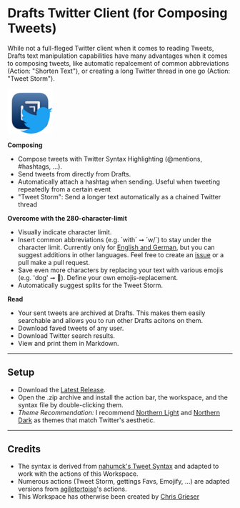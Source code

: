 # Drafts Twitter Client (for Composing Tweets)
While not a full-fleged Twitter client when it comes to reading Tweets, Drafts text manipulation capabilities have many advantages when it comes to composing tweets, like automatic repalcement of common abbreviations (Action: "Shorten Text"), or creating a long Twitter thread in one go (Action: "Tweet Storm").

<img src="https://github.com/chrisgrieser/twitter-workspace-for-drafts/blob/main/Draft%20+%20Twitter.png?raw=true" alt="Icon for Drafts Twitter Client" width=20% height=20%>

**Composing**
- Compose tweets with Twitter Syntax Highlighting (@mentions, #hashtags, ...).
- Send tweets from directly from Drafts.
- Automatically attach a hashtag when sending. Useful when tweeting repeatedly from a certain event
- "Tweet Storm": Send a longer text automatically as a chained Twitter thread 

**Overcome with the 280-character-limit**
- Visually indicate character limit.
- Insert common abbreviations (e.g. ´with´ ➞  ´w/´) to stay under the character limit. Currently only for [English and German](https://github.com/chrisgrieser/twitter-workspace-for-drafts/blob/main/shorten_list.csv), but you can suggest  additions in other languages. Feel free to create an [issue](https://github.com/chrisgrieser/twitter-workspace-for-drafts/issues) or a pull make a pull request.
-  Save even more characters by replacing your text with various emojis (e.g. 'dog' ➞ 🐶). Define your own emojis-replacement.
-  Automatically suggest splits for the Tweet Storm.

**Read**
- Your sent tweets are archived at Drafts. This makes them easily searchable and allows you to run other Drafts acitons on them.
- Download faved tweets of any user.
- Download Twitter search results.
- View and print them in Markdown.


---

## Setup
- Download the [Latest Release](https://github.com/chrisgrieser/twitter-workspace-for-drafts/releases/latest).
- Open the .zip archive and install the action bar, the workspace, and the syntax file by double-clicking them. 
- _Theme Recommendation:_ I recommend [Northern Light](https://actions.getdrafts.com/t/1jC) and [Northern Dark](https://actions.getdrafts.com/t/1jD) as themes that match Twitter's aesthetic. 

---

## Credits
- The syntax is derived from [nahumck's Tweet Syntax](https://actions.getdrafts.com/s/1iw) and adapted to work with the actions of this Workspace.
- Numerous actions (Tweet Storm, gettings Favs, Emojify, ...) are adapted versions from [agiletortoise](https://agiletortoise.com/)'s actions.
- This Workspace has otherwise been created by [Chris Grieser](https://chris-grieser.de/)
